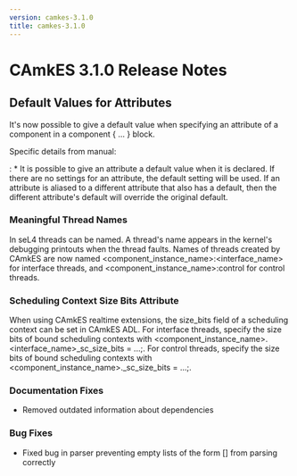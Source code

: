 ```yaml
---
version: camkes-3.1.0
title: camkes-3.1.0
---
```

# CAmkES 3.1.0 Release Notes


## Default Values for Attributes


It's now possible to give a default value when specifying an attribute
of a component in a component { ... } block.

Specific details from manual:

:   \* It is possible to give an attribute a default value when it
    is declared. If there are no settings for an attribute, the default
    setting will be used. If an attribute is aliased to a different
    attribute that also has a default, then the different attribute's
    default will override the original default.

### Meaningful Thread Names


In seL4 threads can be named. A thread's name appears in the kernel's
debugging printouts when the thread faults. Names of threads created by
CAmkES are now named
<component_instance_name>:<interface_name> for interface
threads, and <component_instance_name>:control for control
threads.

### Scheduling Context Size Bits Attribute


When using CAmkES realtime extensions, the size_bits field of a
scheduling context can be set in CAmkES ADL. For interface threads,
specify the size bits of bound scheduling contexts with
<component_instance_name>.<interface_name>_sc_size_bits = ...;.
For control threads, specify the size bits of bound scheduling contexts
with <component_instance_name>._sc_size_bits = ...;.

### Documentation Fixes


  -   Removed outdated information about dependencies

### Bug Fixes


  -   Fixed bug in parser preventing empty lists of the form [] from
      parsing correctly

